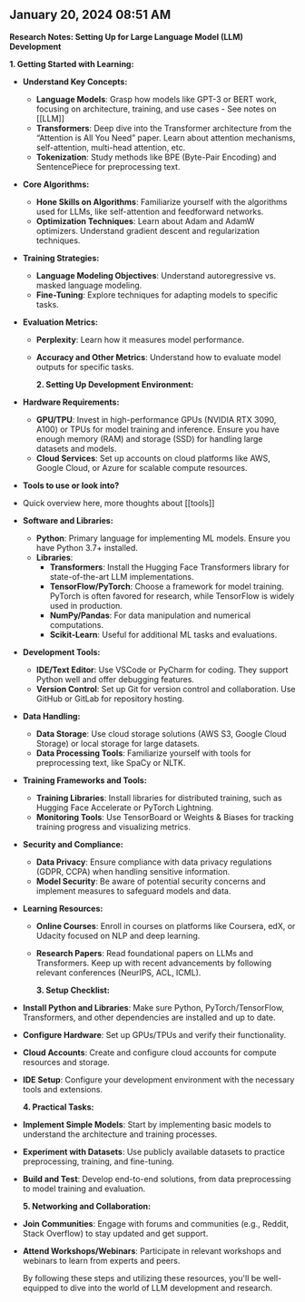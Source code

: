 ## January 20, 2024 08:51 AM
**Research Notes: Setting Up for Large Language Model (LLM) Development**

**1. Getting Started with Learning:**

- **Understand Key Concepts:**
	- **Language Models**: Grasp how models like GPT-3 or BERT work, focusing on architecture, training, and use cases - See notes on [[LLM]]
	- **Transformers**: Deep dive into the Transformer architecture from the “Attention is All You Need” paper. Learn about attention mechanisms, self-attention, multi-head attention, etc.
	- **Tokenization**: Study methods like BPE (Byte-Pair Encoding) and SentencePiece for preprocessing text.
- **Core Algorithms:**
	- **Hone Skills on Algorithms**: Familiarize yourself with the algorithms used for LLMs, like self-attention and feedforward networks.
	- **Optimization Techniques**: Learn about Adam and AdamW optimizers. Understand gradient descent and regularization techniques.
- **Training Strategies:**
	- **Language Modeling Objectives**: Understand autoregressive vs. masked language modeling.
	- **Fine-Tuning**: Explore techniques for adapting models to specific tasks.
- **Evaluation Metrics:**
	- **Perplexity**: Learn how it measures model performance.
	- **Accuracy and Other Metrics**: Understand how to evaluate model outputs for specific tasks.
	  
	  **2. Setting Up Development Environment:**
- **Hardware Requirements:**
	- **GPU/TPU**: Invest in high-performance GPUs (NVIDIA RTX 3090, A100) or TPUs for model training and inference. Ensure you have enough memory (RAM) and storage (SSD) for handling large datasets and models.
	- **Cloud Services**: Set up accounts on cloud platforms like AWS, Google Cloud, or Azure for scalable compute resources.
- **Tools to use or look into?**
- Quick overview here, more thoughts about [[tools]]
- **Software and Libraries:**
	- **Python**: Primary language for implementing ML models. Ensure you have Python 3.7+ installed.
	- **Libraries**:
		- **Transformers**: Install the Hugging Face Transformers library for state-of-the-art LLM implementations.
		- **TensorFlow/PyTorch**: Choose a framework for model training. PyTorch is often favored for research, while TensorFlow is widely used in production.
		- **NumPy/Pandas**: For data manipulation and numerical computations.
		- **Scikit-Learn**: Useful for additional ML tasks and evaluations.
- **Development Tools:**
	- **IDE/Text Editor**: Use VSCode or PyCharm for coding. They support Python well and offer debugging features.
	- **Version Control**: Set up Git for version control and collaboration. Use GitHub or GitLab for repository hosting.
- **Data Handling:**
	- **Data Storage**: Use cloud storage solutions (AWS S3, Google Cloud Storage) or local storage for large datasets.
	- **Data Processing Tools**: Familiarize yourself with tools for preprocessing text, like SpaCy or NLTK.
- **Training Frameworks and Tools:**
	- **Training Libraries**: Install libraries for distributed training, such as Hugging Face Accelerate or PyTorch Lightning.
	- **Monitoring Tools**: Use TensorBoard or Weights & Biases for tracking training progress and visualizing metrics.
- **Security and Compliance:**
	- **Data Privacy**: Ensure compliance with data privacy regulations (GDPR, CCPA) when handling sensitive information.
	- **Model Security**: Be aware of potential security concerns and implement measures to safeguard models and data.
- **Learning Resources:**
	- **Online Courses**: Enroll in courses on platforms like Coursera, edX, or Udacity focused on NLP and deep learning.
	- **Research Papers**: Read foundational papers on LLMs and Transformers. Keep up with recent advancements by following relevant conferences (NeurIPS, ACL, ICML).
	  
	  **3. Setup Checklist:**
- **Install Python and Libraries**: Make sure Python, PyTorch/TensorFlow, Transformers, and other dependencies are installed and up to date.
- **Configure Hardware**: Set up GPUs/TPUs and verify their functionality.
- **Cloud Accounts**: Create and configure cloud accounts for compute resources and storage.
- **IDE Setup**: Configure your development environment with the necessary tools and extensions.
  
  **4. Practical Tasks:**
- **Implement Simple Models**: Start by implementing basic models to understand the architecture and training processes.
- **Experiment with Datasets**: Use publicly available datasets to practice preprocessing, training, and fine-tuning.
- **Build and Test**: Develop end-to-end solutions, from data preprocessing to model training and evaluation.
  
  **5. Networking and Collaboration:**
- **Join Communities**: Engage with forums and communities (e.g., Reddit, Stack Overflow) to stay updated and get support.
- **Attend Workshops/Webinars**: Participate in relevant workshops and webinars to learn from experts and peers.
  
  By following these steps and utilizing these resources, you'll be well-equipped to dive into the world of LLM development and research.